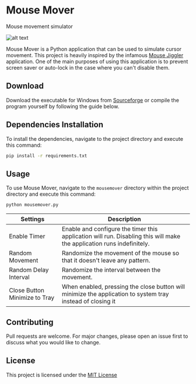 # Mouse Mover

Mouse movement simulator  

![alt text](https://i.imgur.com/NRVNYZA.png)  

Mouse Mover is a Python application that can be used to simulate cursor movement. This project is heavily inspired by the infamous [Mouse Jiggler](https://mouse-jiggler.en.uptodown.com/windows) application. One of the main purposes of using this application is to prevent screen saver or auto-lock in the case where you can't disable them.

## Download  
Download the executable for Windows from [Sourceforge](https://sourceforge.net/projects/python-mouse-mover/) or compile the program yourself by following the guide below.
  
  
## Dependencies Installation

To install the dependencies, navigate to the project directory and execute this command:

```bash
pip install -r requirements.txt
```

## Usage

To use Mouse  Mover, navigate to the `mousemover` directory within the project directory and execute this command:
```bash
python mousemover.py
```
| Settings | Description |
|----------|-------------|
|Enable Timer | Enable and configure the timer this application will run. Disabling this will make the application runs indefinitely. |
| Random Movement | Randomize the movement of the mouse so that it doesn't leave any pattern.
| Random Delay Interval | Randomize the interval between the movement.
| Close Button Minimize to Tray | When enabled, pressing the close button will minimize the application to system tray instead of closing it |



## Contributing
Pull requests are welcome. For major changes, please open an issue first to discuss what you would like to change.

## License
This project is licensed under the [MIT License](https://choosealicense.com/licenses/mit/)

